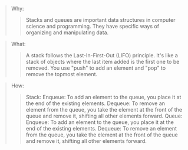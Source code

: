 >Why:
>>Stacks and queues are important data structures in computer science and programming. They have specific ways of organizing and manipulating data.

>What:
>>A stack follows the Last-In-First-Out (LIFO) principle. It's like a stack of objects where the last item added is the first one to be removed. You use "push" to add an element and "pop" to remove the topmost element.

>How:
>>Stack:
Enqueue: To add an element to the queue, you place it at the end of the existing elements.
Dequeue: To remove an element from the queue, you take the element at the front of the queue and remove it, shifting all other elements forward.
>>Queue:
Enqueue: To add an element to the queue, you place it at the end of the existing elements.
Dequeue: To remove an element from the queue, you take the element at the front of the queue and remove it, shifting all other elements forward.